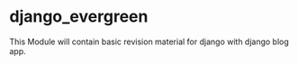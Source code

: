 # django_evergreen
This Module will contain basic revision material for django with django blog app.
